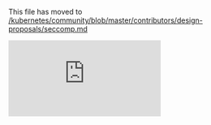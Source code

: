 This file has moved to [/kubernetes/community/blob/master/contributors/design-proposals/seccomp.md](https://github.com/kubernetes/community/blob/master/contributors/design-proposals/seccomp.md)


<!-- BEGIN MUNGE: GENERATED_ANALYTICS -->
[![Analytics](https://kubernetes-site.appspot.com/UA-36037335-10/GitHub/docs/design/seccomp.md?pixel)]()
<!-- END MUNGE: GENERATED_ANALYTICS -->
